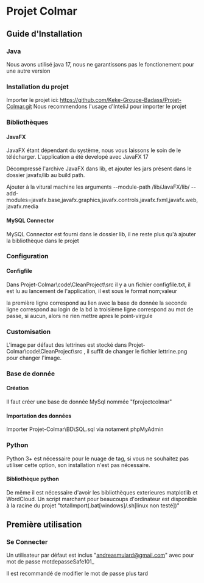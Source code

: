 # Projet Colmar
## Guide d'Installation
### Java
Nous avons utilisé java 17, nous ne garantissons pas le fonctionement pour une autre version

### Installation du projet
Importer le projet ici: https://github.com/Keke-Groupe-Badass/Projet-Colmar.git
Nous recommendons l'usage d'InteliJ pour importer le projet

### Bibliothèques
#### JavaFX
JavaFX étant dépendant du système, nous vous laissons le soin de le télécharger. L'application a été developé avec JavaFX 17

Décompressé l'archive JavaFX dans lib, et ajouter les jars présent dans le dossier javafx/lib au build path.


Ajouter à la vitural machine les arguments
--module-path <chemin absolue>/lib/JavaFX/lib/
--add-modules=javafx.base,javafx.graphics,javafx.controls,javafx.fxml,javafx.web,javafx.media

#### MySQL Connector
MySQL Connector est fourni dans le dossier lib, il ne reste plus qu'à ajouter la bibliothèque dans le projet

### Configuration
#### Configfile
Dans Projet-Colmar\code\CleanProject\src il y a un fichier configfile.txt, il est lu au lancement de l'application, il est sous le format nom;valeur

la première ligne correspond au lien avec la base de donnée
la seconde ligne correspond au login de la bd
la troisième ligne correspond au mot de passe, si aucun, alors ne rien mettre apres le point-virgule

### Customisation
L'image par défaut des lettrines est stocké dans Projet-Colmar\code\CleanProject\src , il suffit de changer le fichier lettrine.png pour changer l'image.

### Base de donnée
#### Création
Il faut créer une base de donnée MySql nommée "fprojectcolmar"
#### Importation des données
Importer Projet-Colmar\BD\SQL.sql via notament phpMyAdmin

### Python
Python 3+ est nécessaire pour le nuage de tag, si vous ne souhaitez pas utiliser cette option, son installation n'est pas nécessaire.

#### Bibliothèque python
De même il est nécessaire d'avoir les bibliothèques exterieures matplotlib et WordCloud. Un script marchant pour beaucoups d'ordinateur est disponible à la racine du projet "totalImport(.bat[windows]/.sh[linux non testé])"

## Première utilisation
### Se Connecter
Un utilisateur par défaut est inclus
"andreasmulard@gmail.com" avec pour mot de passe motdepasseSafe101_

Il est recommandé de modifier le mot de passe plus tard




